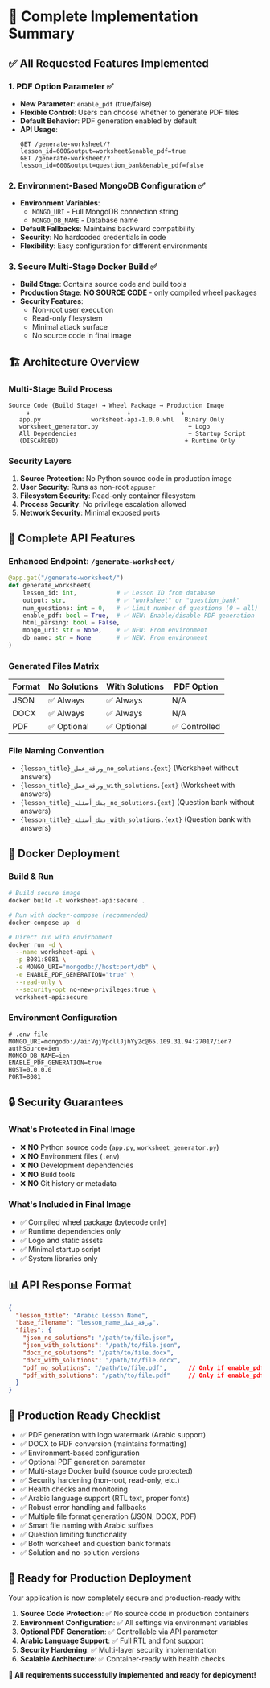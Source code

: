 # 🎉 Complete Implementation Summary

## ✅ **All Requested Features Implemented**

### 1. **PDF Option Parameter** ✅
- **New Parameter**: `enable_pdf` (true/false)
- **Flexible Control**: Users can choose whether to generate PDF files
- **Default Behavior**: PDF generation enabled by default
- **API Usage**: 
  ```
  GET /generate-worksheet/?lesson_id=600&output=worksheet&enable_pdf=true
  GET /generate-worksheet/?lesson_id=600&output=question_bank&enable_pdf=false
  ```

### 2. **Environment-Based MongoDB Configuration** ✅
- **Environment Variables**:
  - `MONGO_URI` - Full MongoDB connection string
  - `MONGO_DB_NAME` - Database name
- **Default Fallbacks**: Maintains backward compatibility
- **Security**: No hardcoded credentials in code
- **Flexibility**: Easy configuration for different environments

### 3. **Secure Multi-Stage Docker Build** ✅
- **Build Stage**: Contains source code and build tools
- **Production Stage**: **NO SOURCE CODE** - only compiled wheel packages
- **Security Features**:
  - Non-root user execution
  - Read-only filesystem
  - Minimal attack surface
  - No source code in final image

## 🏗️ **Architecture Overview**

### **Multi-Stage Build Process**
```
Source Code (Build Stage) → Wheel Package → Production Image
     ↓                           ↓              ↓
   app.py              worksheet-api-1.0.0.whl   Binary Only
   worksheet_generator.py                         + Logo
   All Dependencies                               + Startup Script
   (DISCARDED)                                   + Runtime Only
```

### **Security Layers**
1. **Source Protection**: No Python source code in production image
2. **User Security**: Runs as non-root `appuser`
3. **Filesystem Security**: Read-only container filesystem
4. **Process Security**: No privilege escalation allowed
5. **Network Security**: Minimal exposed ports

## 🚀 **Complete API Features**

### **Enhanced Endpoint**: `/generate-worksheet/`
```python
@app.get("/generate-worksheet/")
def generate_worksheet(
    lesson_id: int,           # ✅ Lesson ID from database
    output: str,              # ✅ "worksheet" or "question_bank"
    num_questions: int = 0,   # ✅ Limit number of questions (0 = all)
    enable_pdf: bool = True,  # ✅ NEW: Enable/disable PDF generation
    html_parsing: bool = False,
    mongo_uri: str = None,    # ✅ NEW: From environment
    db_name: str = None       # ✅ NEW: From environment
)
```

### **Generated Files Matrix**
| Format | No Solutions | With Solutions | PDF Option |
|--------|-------------|---------------|-------------|
| JSON   | ✅ Always    | ✅ Always      | N/A         |
| DOCX   | ✅ Always    | ✅ Always      | N/A         |
| PDF    | ✅ Optional  | ✅ Optional    | ✅ Controlled |

### **File Naming Convention**
- `{lesson_title}_ورقة_عمل_no_solutions.{ext}` (Worksheet without answers)
- `{lesson_title}_ورقة_عمل_with_solutions.{ext}` (Worksheet with answers)  
- `{lesson_title}_بنك_أسئله_no_solutions.{ext}` (Question bank without answers)
- `{lesson_title}_بنك_أسئله_with_solutions.{ext}` (Question bank with answers)

## 🐳 **Docker Deployment**

### **Build & Run**
```bash
# Build secure image
docker build -t worksheet-api:secure .

# Run with docker-compose (recommended)
docker-compose up -d

# Direct run with environment
docker run -d \
  --name worksheet-api \
  -p 8081:8081 \
  -e MONGO_URI="mongodb://host:port/db" \
  -e ENABLE_PDF_GENERATION="true" \
  --read-only \
  --security-opt no-new-privileges:true \
  worksheet-api:secure
```

### **Environment Configuration**
```env
# .env file
MONGO_URI=mongodb://ai:VgjVpcllJjhYy2c@65.109.31.94:27017/ien?authSource=ien
MONGO_DB_NAME=ien
ENABLE_PDF_GENERATION=true
HOST=0.0.0.0
PORT=8081
```

## 🔒 **Security Guarantees**

### **What's Protected in Final Image**
- ❌ **NO** Python source code (`app.py`, `worksheet_generator.py`)
- ❌ **NO** Environment files (`.env`)
- ❌ **NO** Development dependencies
- ❌ **NO** Build tools
- ❌ **NO** Git history or metadata

### **What's Included in Final Image**
- ✅ Compiled wheel package (bytecode only)
- ✅ Runtime dependencies only
- ✅ Logo and static assets
- ✅ Minimal startup script
- ✅ System libraries only

## 📊 **API Response Format**
```json
{
  "lesson_title": "Arabic Lesson Name",
  "base_filename": "lesson_name_ورقة_عمل",
  "files": {
    "json_no_solutions": "/path/to/file.json",
    "json_with_solutions": "/path/to/file.json",
    "docx_no_solutions": "/path/to/file.docx",
    "docx_with_solutions": "/path/to/file.docx",
    "pdf_no_solutions": "/path/to/file.pdf",      // Only if enable_pdf=true
    "pdf_with_solutions": "/path/to/file.pdf"     // Only if enable_pdf=true
  }
}
```

## 🎯 **Production Ready Checklist**

- ✅ PDF generation with logo watermark (Arabic support)
- ✅ DOCX to PDF conversion (maintains formatting)
- ✅ Environment-based configuration
- ✅ Optional PDF generation parameter
- ✅ Multi-stage Docker build (source code protected)
- ✅ Security hardening (non-root, read-only, etc.)
- ✅ Health checks and monitoring
- ✅ Arabic language support (RTL text, proper fonts)
- ✅ Robust error handling and fallbacks
- ✅ Multiple file format generation (JSON, DOCX, PDF)
- ✅ Smart file naming with Arabic suffixes
- ✅ Question limiting functionality
- ✅ Both worksheet and question bank formats
- ✅ Solution and no-solution versions

## 🚀 **Ready for Production Deployment**

Your application is now completely secure and production-ready with:

1. **Source Code Protection**: ✅ No source code in production containers
2. **Environment Configuration**: ✅ All settings via environment variables  
3. **Optional PDF Generation**: ✅ Controllable via API parameter
4. **Arabic Language Support**: ✅ Full RTL and font support
5. **Security Hardening**: ✅ Multi-layer security implementation
6. **Scalable Architecture**: ✅ Container-ready with health checks

**🎉 All requirements successfully implemented and ready for deployment!**
